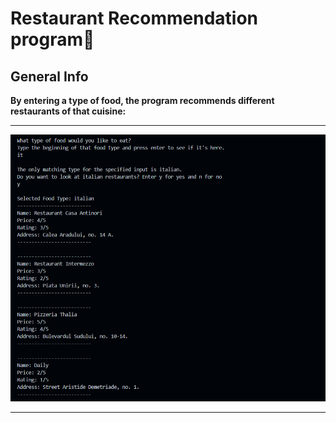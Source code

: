 # Restaurant Recommendation program🍕

## General Info

**By entering a type of food, the program recommends different restaurants of that cuisine:** 
***

![](https://github.com/danieLLeonte/recommendation-software-project/blob/main/screencast/overview.png)
***
